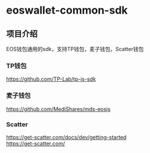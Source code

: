 # eoswallet-common-sdk

## 项目介绍
EOS钱包通用的sdk，支持TP钱包，麦子钱包，Scatter钱包

### TP钱包
https://github.com/TP-Lab/tp-js-sdk

### 麦子钱包
https://github.com/MediShares/mds-eosjs

### Scatter   
https://get-scatter.com/docs/dev/getting-started   
https://get-scatter.com/   


